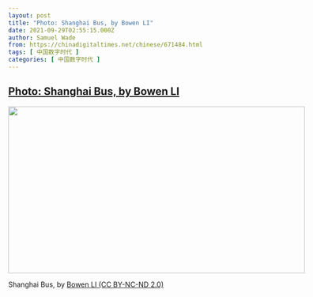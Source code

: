 ```yaml
---
layout: post
title: "Photo: Shanghai Bus, by Bowen LI"
date: 2021-09-29T02:55:15.000Z
author: Samuel Wade
from: https://chinadigitaltimes.net/chinese/671484.html
tags: [ 中国数字时代 ]
categories: [ 中国数字时代 ]
---
```

<!--1632884115000-->
[Photo: Shanghai Bus, by Bowen LI](https://chinadigitaltimes.net/chinese/671484.html)
------

<div>
<div id="attachment_671485" style="width: 610px" class="wp-caption alignnone"><img aria-describedby="caption-attachment-671485" src="http://chinadigitaltimes.net/wp-content/uploads/2021/09/51495549544_cf20febb18_c-e1632884055989.jpg" alt="" width="600" height="338" class="size-full wp-image-671485" srcset="https://chinadigitaltimes.net/chinese/files/2021/09/51495549544_cf20febb18_c-e1632884055989.jpg 600w, https://chinadigitaltimes.net/chinese/files/2021/09/51495549544_cf20febb18_c-e1632884055989-300x169.jpg 300w" sizes="(max-width: 600px) 100vw, 600px" /><p id="caption-attachment-671485" class="wp-caption-text">Shanghai Bus, by <a href="https://www.flickr.com/photos/194005846@N06/51495549544/">Bowen LI (CC BY-NC-ND 2.0)</a></p></div>
</div>
